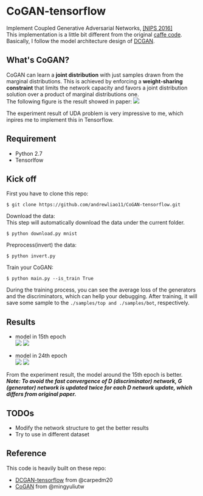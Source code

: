 # CoGAN-tensorflow
Implement Coupled Generative Adversarial Networks, [[NIPS 2016]](https://arxiv.org/abs/1606.07536)   
This implementation is a little bit different from the original [caffe code](https://github.com/mingyuliutw/CoGAN). Basically, I follow the model architecture design of [DCGAN](https://arxiv.org/abs/1511.06434).

## What's CoGAN?
CoGAN can learn a **joint distribution** with just samples drawn from the marginal distributions. This is achieved by enforcing a **weight-sharing constraint** that limits the network capacity and favors a joint distribution solution over a product of marginal distributions one.   
The following figure is the result showed in paper:
![](https://github.com/andrewliao11/CoGAN-tensorflow/blob/master/illustration.png?raw=true)

The experiment result of UDA problem is very impressive to me, which inpires me to implement this in Tensorflow.

## Requirement

- Python 2.7
- Tensorlfow

## Kick off
First you have to clone this repo:
```
$ git clone https://github.com/andrewliao11/CoGAN-tensorflow.git
```
Download the data:   
This step will automatically download the data under the current folder.
```
$ python download.py mnist
```
Preprocess(invert) the data:
```
$ python invert.py 
```
Train your CoGAN:
```
$ python main.py --is_train True
```
During the training process, you can see the average loss of the generators and the discriminators, which can hellp your debugging. After training, it will save some sample to the ```./samples/top and ./samples/bot```, respectively. 

## Results

- model in 15th epoch   
![](https://github.com/andrewliao11/CoGAN-tensorflow/blob/master/top_train_15_0409.png?raw=true)
![](https://github.com/andrewliao11/CoGAN-tensorflow/blob/master/bot_train_15_0409.png?raw=true)

- model in 24th epoch   
![](https://github.com/andrewliao11/CoGAN-tensorflow/blob/master/top_train_24_0495.png?raw=true)
![](https://github.com/andrewliao11/CoGAN-tensorflow/blob/master/bot_train_24_0495.png?raw=true)

From the experiment result, the model around the 15th epoch is better.   
***Note: To avoid the fast convergence of D (discriminator) network, G (generator) network is updated twice for each D network update, which differs from original paper.***


## TODOs

- Modify the network structure to get the better results
- Try to use in different dataset

## Reference
This code is heavily built on these repo:   
- [DCGAN-tensorflow](https://github.com/carpedm20/DCGAN-tensorflow) from @carpedm20 
- [CoGAN](https://github.com/mingyuliutw/CoGAN) from @mingyuliutw
